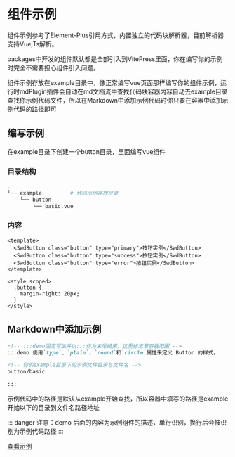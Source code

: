 # 组件示例

组件示例参考了Element-Plus引用方式，内置独立的代码块解析器，目前解析器支持Vue,Ts解析。

packages中开发的组件默认都是全部引入到VitePress里面，你在编写你的示例时完全不需要担心组件引入问题。

组件示例存放在example目录中，像正常编写vue页面那样编写你的组件示例，运行时mdPlugin插件会自动在md文档流中查找代码块容器内容自动去example目录查找你示例代码文件，所以在Markdown中添加示例代码时你只要在容器中添加示例代码的路径即可

## 编写示例

在example目录下创建一个button目录，里面编写vue组件

### 目录结构

``` bash
.
└── example         # 代码示例存放目录
    └── button
        └── basic.vue
```

### 内容

``` vue
<template>
  <SwdButton class="button" type="primary">按钮实例</SwdButton>
  <SwdButton class="button" type="success">按钮实例</SwdButton>
  <SwdButton class="button" type="error">按钮实例</SwdButton>
</template>

<style scoped>
  .button {
    margin-right: 20px;
  }
</style>
```

## Markdown中添加示例

``` md
<!-- :::demo固定写法并以:::作为末尾结束，这里标志着容器范围 -->
:::demo 使用`type`、`plain`、`round`和`circle`属性来定义 Button 的样式。

<!-- 你的example目录下的示例文件目录与文件名 -->
button/basic

:::
```

示例代码中的路径是默认从example开始查找，所以容器中填写的路径是example开始以下的目录到文件名路径地址

::: danger
注意：demo 后面的内容为示例组件的描述，单行识别，换行后会被识别为示例代码路径
:::

[查看示例](../../components/button.md)
